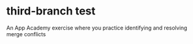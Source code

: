 # third-branch test
An App Academy exercise where you practice identifying and resolving merge conflicts
